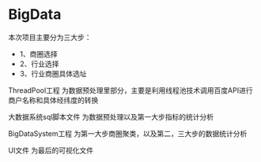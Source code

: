 # BigData
本次项目主要分为三大步：
<ul><li>1、商圈选择</li>
<li>2、行业选择</li>
<li>3、行业商圈具体选址</li>
</ul>
<p>ThreadPool工程 为数据预处理里部分，主要是利用线程池技术调用百度API进行商户名称和具体经纬度的转换</p>
<p>大数据系统sql脚本文件 为数据预处理以及第一大步指标的统计分析<p>
<p>BigDataSystem工程 为第一大步商圈聚类，以及第二，三大步的数据统计分析</p>
<p>UI文件 为最后的可视化文件</p>

